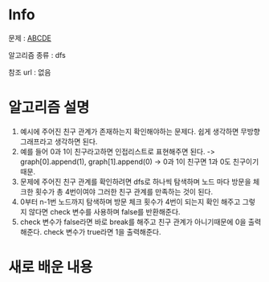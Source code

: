# Info

문제 : [ABCDE](https://www.acmicpc.net/problem/13023)

알고리즘 종류 : dfs

참조 url : 없음

# 알고리즘 설명

1. 예시에 주어진 친구 관계가 존재하는지 확인해야하는 문제다. 쉽게 생각하면 무방향 그래프라고 생각하면 된다. 
2. 예를 들어 0과 1이 친구라고하면 인접리스트로 표현해주면 된다. -> graph[0].append(1), graph[1].append(0) -> 0과 1이 친구면 1과 0도 친구이기 때문.
3. 문제에 주어진 친구 관계를 확인하려면 dfs로 하나씩 탐색하며 노드 마다 방문을 체크한 횟수가 총 4번이여야 그러한 친구 관계를 만족하는 것이 된다.
4. 0부터 n-1번 노드까지 탐색하며 방문 체크 횟수가 4번이 되는지 확인 해주고 그렇지 않다면 check 변수를 사용하며 false를 반환해준다. 
5. check 변수가 false라면 바로 break를 해주고 친구 관계가 아니기때문에 0을 출력해준다. check 변수가 true라면 1을 출력해준다.

# 새로 배운 내용